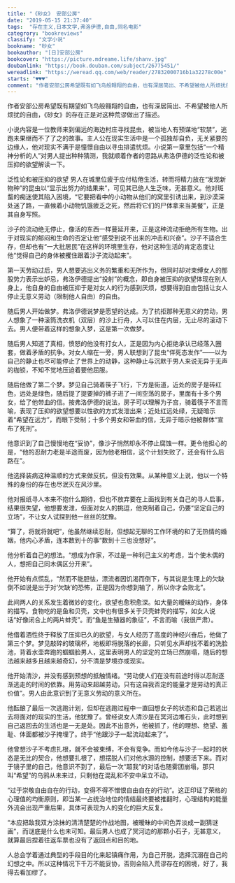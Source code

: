 ```yaml
---
title: "《砂女》 安部公房"
date: "2019-05-15 21:37:40"
tags:  "存在主义,日本文学,弗洛伊德,自由,同名电影"
categrory: "bookreviews"
classify: "文学小说"
bookname: "砂女"
bookauthor: "[日]安部公房"
bookcover: "https://picture.mdreame.life/shanv.jpg"
doubanlink: "https://book.douban.com/subject/26775451/"
wereadlink: "https://weread.qq.com/web/reader/27832000716b1a32278c00e"
starts: "♥️♥️♥️"
comment: "作者安部公房希望既有如飞鸟般翱翔的自由，也有深居简出、不希望被他人所烦扰的自由，《砂女》的存在正是对这种荒谬做出了描述。"
---
```


 作者安部公房希望既有期望如飞鸟般翱翔的自由，也有深居简出、不希望被他人所烦扰的自由，《砂女》的存在正是对这种荒谬做出了描述。

<!-- end -->


小说内容是一位教师来到偏远的海边村庄寻找昆虫，被当地人有预谋地“软禁”，逃跑未果继而不了了之的故事。主人公在现实生活中是一个孤独却自负，无关紧要的边缘人，他对现实不满于是憧憬自由以寻虫排遣忧烦。小说第一章里包括“一个精神分析的人”对男人提出种种猜测，我就顺着作者的思路从弗洛伊德的泛性论和被压抑的欲望解读一下。

泛性论和被压抑的欲望
男人在城里位疲于应付枯倦生活，转而将精力放在“发现新物种”的昆虫以“显示出努力的结果来”，可见其已绝人生乏味，无甚意义。他对斑蝥的痴迷使其陷入困境，“它要把看中的小动物从他们的窝里引诱出来，到沙漠深处迷了路，一直候着小动物饥饿疲乏之死，然后将它们的尸体拿来当美餐”，正是其自身写照。

沙子的流动绝无停止，像活的东西一样蔓延开来，正是这种流动拒绝所有生物。出于对现实的郁闷和生命的否定让他“感受到说不出来的冲击和兴奋”。沙子不适合生存，但却也有“一大批居民”在这样的环境里生存，他对这种生活的肯定态度让他“觉得自己的身体被攫住跟着沙子流动起来”。

第一天劳动过后，男人想要逃出义务的繁重和无所作为，但同时却对束缚女人的那股势力表示出妒忌，弗洛伊德提出“投射”的概念，即自身被压抑的欲望体现在别人身上，他自身的自由被压抑于是对女人的行为感到厌烦，想要得到自由包括让女人停止无意义劳动（限制他人自由）的自由。

随后男人开始做梦。弗洛伊德说梦是愿望的达成。为了抗拒那种无意义的劳动，男人想象了一种滚筒洗衣机（双层）的沙上行舟，人可以住在内层，无止尽的滚动下去。男人便带着这样的想象入梦，这是第一次做梦。

随后男人知道了真相，愤怒的他没有打女人，正是因为内心拒绝承认已经落入圈套，做着矛盾的抗争。对女人缩在一旁，男人联想到了昆虫“佯死态发作”——以为自己的静止也尽可能停止了世界上的动静，这种静止与沉默于男人来说无异于无声的枷锁，不知不觉地压迫着要他屈服。

随后他做了第二个梦。梦见自己骑着筷子飞行，下方是街道，近处的房子是砖红色，远处是绿色，随后提了提要掉的裤子进了一间空荡的房子，里面有十多个男女，给了他带血的信。按弗洛伊德的说法，房子可以理解为子宫，骑着筷子不言而喻，表现了压抑的欲望想要以性欲的方式发泄出来；近处红远处绿，无疑暗示着“希望在远方”，而眼下受制；十多个男女和带血的信，无异于暗示他被群体“宣布了死刑”。

他意识到了自己慢慢地在“妥协”，像沙子悄然却永不停止腐蚀一样。更令他担心的是，“他的忍耐力老是半途而废，因为他老相信，这个计划失败了，还会有什么后路在”。

他选择装病这种温顺的方式来做反抗，但没有效果。从某种意义上说，他以一个特殊的身份的存在也尽泯灭在风沙里。

他对报纸寻人本来不抱什么期待，但也不放弃要在上面找到有关自己的寻人启事，结果很失望，他想要发泄，但面对女人的挑逗，他克制着自己，仍要“坚定自己的立场”，不让女人试探到他一丝丝的犹豫。

“算了，将就将就吧”，他虽然继续忍耐，但想起无聊的工作环境的和了无热情的婚姻，他内心矛盾，连本数到十的事“数到十三也没想好”。

他分析着自己的想法。“想成为作家，不过是一种利己主义的考虑，当个使木偶的人，想把自己同木偶区分开来”。

他开始有点慌乱，“然而不能胆怯，漂流者因饥渴而倒下，与其说是生理上的欠缺倒不如说是出于对‘欠缺’的恐怖，正是因为你想到输了，所以你才会败北”。

此间两人的关系发生着微妙的变化，欲望也愈积愈深。如大量的暧昧的动作，身体的描写。食物吃的是鱼和贝壳，文中也有很多关于贝壳蚌壳的描写，如女人说话“好像闭合上的两片蚌壳”。而“鱼是生殖器的象征”，不言而喻（我很严肃）。

他借着酒性终于释放了压抑已久的欲望，与女人经历了高度的神经兴奋后，他做了第三个梦。梦见敲碎的玻璃杯，地板即将脱落的长廊，只听见水声却找不着的洗脸池，背着水壶奔跑的蝈蝈脸男人，这里表明男人的坚定的立场已然崩塌，随后的想法越来越多且越来越奇幻，分不清是梦境亦或现实。

他开始清沙，并没有感到预想的抵触情绪。“劳动使人们在没有前途时得以忍耐逐渐逃走的时间的依靠。用劳动来超越劳动，只有这自我否定的能量才是劳动的真正价值”。男人由此意识到了无意义劳动的意义所在。

他酝酿了最后一次逃跑计划，但却在逃跑过程中一直回想女子的状态和自己若逃出去将面对的现实的生活，他犹豫了。曾经说女人清沙是在冥河边堆石头，此时想到自己返回去的生活也是一无是处。因此不出意外，他被抓了，他的理想、绝望、羞耻、体面都被沙子掩埋了。终于“他跟沙子一起流动起来了”。

他曾想沙子不考虑扎根，就不会被束缚，不会有竞争。而如今他与沙子一起时的状态是无比的契合，他想要扎根了，想摆脱人们对他水源的控制，想要活下来。而对于镜子里的自己，他意识不到了，最后一次“超我”的对话也随雾团崩塌，那只叫“希望”的乌鸦从未来过，只剩他在混乱和不安中呆立不动。

“过于崇敬自由自在的行动，变得不得不憎恨自由自在的行动”。这正印证了荣格的心理值的均衡原则，即当某一占统治地位的情结最终要被推翻时，心理结构的能量外流会出现严重后果，具体可表现为人的变化的巨大反复。

“本应把敌我双方涂抹的清清楚楚的作战地图，被暧昧的中间色弄淡成一副猜谜画”，而谜底是什么也未可知。最后男人也成了冥河边的那颗小石子，无甚意义，就算最后捏着往返车票也没有了返回点和目的地。

人总会学着通过典型的手段目的化来起镇痛作用，为自己开脱，选择沉溺在自己的幻想之中。所以这种情况下千万不能妥协，否则会陷入荒谬存在的困境，好了，我得去看加缪了。